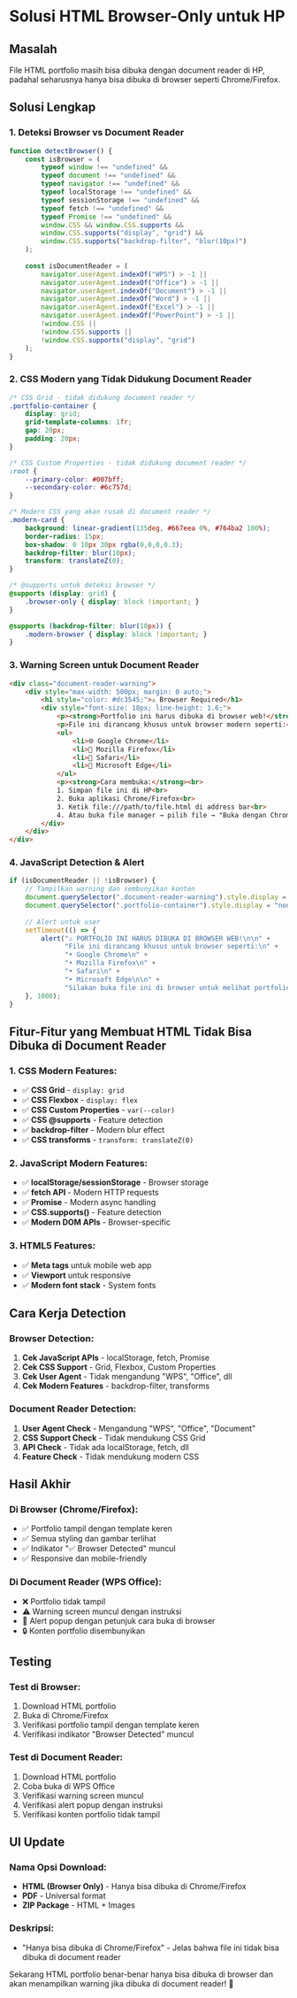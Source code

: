 # Solusi HTML Browser-Only untuk HP

## Masalah
File HTML portfolio masih bisa dibuka dengan document reader di HP, padahal seharusnya hanya bisa dibuka di browser seperti Chrome/Firefox.

## Solusi Lengkap

### 1. **Deteksi Browser vs Document Reader**
```javascript
function detectBrowser() {
    const isBrowser = (
        typeof window !== "undefined" &&
        typeof document !== "undefined" &&
        typeof navigator !== "undefined" &&
        typeof localStorage !== "undefined" &&
        typeof sessionStorage !== "undefined" &&
        typeof fetch !== "undefined" &&
        typeof Promise !== "undefined" &&
        window.CSS && window.CSS.supports &&
        window.CSS.supports("display", "grid") &&
        window.CSS.supports("backdrop-filter", "blur(10px)")
    );
    
    const isDocumentReader = (
        navigator.userAgent.indexOf("WPS") > -1 ||
        navigator.userAgent.indexOf("Office") > -1 ||
        navigator.userAgent.indexOf("Document") > -1 ||
        navigator.userAgent.indexOf("Word") > -1 ||
        navigator.userAgent.indexOf("Excel") > -1 ||
        navigator.userAgent.indexOf("PowerPoint") > -1 ||
        !window.CSS ||
        !window.CSS.supports ||
        !window.CSS.supports("display", "grid")
    );
}
```

### 2. **CSS Modern yang Tidak Didukung Document Reader**
```css
/* CSS Grid - tidak didukung document reader */
.portfolio-container {
    display: grid;
    grid-template-columns: 1fr;
    gap: 20px;
    padding: 20px;
}

/* CSS Custom Properties - tidak didukung document reader */
:root {
    --primary-color: #007bff;
    --secondary-color: #6c757d;
}

/* Modern CSS yang akan rusak di document reader */
.modern-card {
    background: linear-gradient(135deg, #667eea 0%, #764ba2 100%);
    border-radius: 15px;
    box-shadow: 0 10px 30px rgba(0,0,0,0.3);
    backdrop-filter: blur(10px);
    transform: translateZ(0);
}

/* @supports untuk deteksi browser */
@supports (display: grid) {
    .browser-only { display: block !important; }
}

@supports (backdrop-filter: blur(10px)) {
    .modern-browser { display: block !important; }
}
```

### 3. **Warning Screen untuk Document Reader**
```html
<div class="document-reader-warning">
    <div style="max-width: 500px; margin: 0 auto;">
        <h1 style="color: #dc3545;">⚠️ Browser Required</h1>
        <div style="font-size: 18px; line-height: 1.6;">
            <p><strong>Portfolio ini harus dibuka di browser web!</strong></p>
            <p>File ini dirancang khusus untuk browser modern seperti:</p>
            <ul>
                <li>🌐 Google Chrome</li>
                <li>🦊 Mozilla Firefox</li>
                <li>🧭 Safari</li>
                <li>🔷 Microsoft Edge</li>
            </ul>
            <p><strong>Cara membuka:</strong><br>
            1. Simpan file ini di HP<br>
            2. Buka aplikasi Chrome/Firefox<br>
            3. Ketik file:///path/to/file.html di address bar<br>
            4. Atau buka file manager → pilih file → "Buka dengan Chrome"</p>
        </div>
    </div>
</div>
```

### 4. **JavaScript Detection & Alert**
```javascript
if (isDocumentReader || !isBrowser) {
    // Tampilkan warning dan sembunyikan konten
    document.querySelector(".document-reader-warning").style.display = "block";
    document.querySelector(".portfolio-container").style.display = "none";
    
    // Alert untuk user
    setTimeout(() => {
        alert("⚠️ PORTFOLIO INI HARUS DIBUKA DI BROWSER WEB!\n\n" +
              "File ini dirancang khusus untuk browser seperti:\n" +
              "• Google Chrome\n" +
              "• Mozilla Firefox\n" +
              "• Safari\n" +
              "• Microsoft Edge\n\n" +
              "Silakan buka file ini di browser untuk melihat portfolio dengan tampilan yang benar.");
    }, 1000);
}
```

## Fitur-Fitur yang Membuat HTML Tidak Bisa Dibuka di Document Reader

### **1. CSS Modern Features:**
- ✅ **CSS Grid** - `display: grid`
- ✅ **CSS Flexbox** - `display: flex`
- ✅ **CSS Custom Properties** - `var(--color)`
- ✅ **CSS @supports** - Feature detection
- ✅ **backdrop-filter** - Modern blur effect
- ✅ **CSS transforms** - `transform: translateZ(0)`

### **2. JavaScript Modern Features:**
- ✅ **localStorage/sessionStorage** - Browser storage
- ✅ **fetch API** - Modern HTTP requests
- ✅ **Promise** - Modern async handling
- ✅ **CSS.supports()** - Feature detection
- ✅ **Modern DOM APIs** - Browser-specific

### **3. HTML5 Features:**
- ✅ **Meta tags** untuk mobile web app
- ✅ **Viewport** untuk responsive
- ✅ **Modern font stack** - System fonts

## Cara Kerja Detection

### **Browser Detection:**
1. **Cek JavaScript APIs** - localStorage, fetch, Promise
2. **Cek CSS Support** - Grid, Flexbox, Custom Properties
3. **Cek User Agent** - Tidak mengandung "WPS", "Office", dll
4. **Cek Modern Features** - backdrop-filter, transforms

### **Document Reader Detection:**
1. **User Agent Check** - Mengandung "WPS", "Office", "Document"
2. **CSS Support Check** - Tidak mendukung CSS Grid
3. **API Check** - Tidak ada localStorage, fetch, dll
4. **Feature Check** - Tidak mendukung modern CSS

## Hasil Akhir

### **Di Browser (Chrome/Firefox):**
- ✅ Portfolio tampil dengan template keren
- ✅ Semua styling dan gambar terlihat
- ✅ Indikator "✅ Browser Detected" muncul
- ✅ Responsive dan mobile-friendly

### **Di Document Reader (WPS Office):**
- ❌ Portfolio tidak tampil
- ⚠️ Warning screen muncul dengan instruksi
- 📱 Alert popup dengan petunjuk cara buka di browser
- 🔒 Konten portfolio disembunyikan

## Testing

### **Test di Browser:**
1. Download HTML portfolio
2. Buka di Chrome/Firefox
3. Verifikasi portfolio tampil dengan template keren
4. Verifikasi indikator "Browser Detected" muncul

### **Test di Document Reader:**
1. Download HTML portfolio
2. Coba buka di WPS Office
3. Verifikasi warning screen muncul
4. Verifikasi alert popup dengan instruksi
5. Verifikasi konten portfolio tidak tampil

## UI Update

### **Nama Opsi Download:**
- **HTML (Browser Only)** - Hanya bisa dibuka di Chrome/Firefox
- **PDF** - Universal format
- **ZIP Package** - HTML + Images

### **Deskripsi:**
- "Hanya bisa dibuka di Chrome/Firefox" - Jelas bahwa file ini tidak bisa dibuka di document reader

Sekarang HTML portfolio benar-benar hanya bisa dibuka di browser dan akan menampilkan warning jika dibuka di document reader! 🚀
